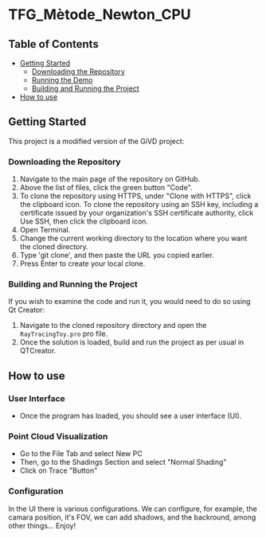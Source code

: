 # TFG_Mètode_Newton_CPU

## Table of Contents
- [Getting Started](#getting-started)
    - [Downloading the Repository](#downloading-the-repository)
    - [Running the Demo](#running-the-demo)
    - [Building and Running the Project](#building-and-running-the-project)
- [How to use](#how-to-use)


## Getting Started
This project is a modified version of the GiVD project:

### Downloading the Repository
1. Navigate to the main page of the repository on GitHub.
2. Above the list of files, click the green button "Code".
3. To clone the repository using HTTPS, under "Clone with HTTPS", click the clipboard icon. To clone the repository using an SSH key, including a certificate issued by your organization's SSH certificate authority, click Use SSH, then click the clipboard icon.
4. Open Terminal.
5. Change the current working directory to the location where you want the cloned directory.
6. Type 'git clone', and then paste the URL you copied earlier.
7. Press Enter to create your local clone.


### Building and Running the Project
If you wish to examine the code and run it, you would need to do so using Qt Creator:

1. Navigate to the cloned repository directory and open the `RayTracingToy.pro` pro file.
2. Once the solution is loaded, build and run the project as per usual in QTCreator.


## How to use

### User Interface
- Once the program has loaded, you should see a user interface (UI).

### Point Cloud Visualization
- Go to the File Tab and select New PC
- Then, go to the Shadings Section and select "Normal Shading"
- Click on Trace "Button"

### Configuration
In the UI there is various configurations. We can configure, for example, the camara position, it's FOV, we can add shadows, and the backround, among other things... Enjoy!

